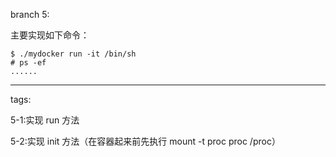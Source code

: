 branch 5:

主要实现如下命令：
```shell
$ ./mydocker run -it /bin/sh
# ps -ef
......
```

---

tags:

5-1:实现 run 方法

5-2:实现 init 方法（在容器起来前先执行 mount -t proc proc /proc）
